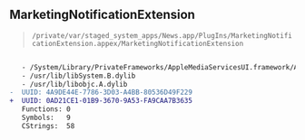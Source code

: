 ## MarketingNotificationExtension

> `/private/var/staged_system_apps/News.app/PlugIns/MarketingNotificationExtension.appex/MarketingNotificationExtension`

```diff

   - /System/Library/PrivateFrameworks/AppleMediaServicesUI.framework/AppleMediaServicesUI
   - /usr/lib/libSystem.B.dylib
   - /usr/lib/libobjc.A.dylib
-  UUID: 4A9DE44E-7786-3D03-A4BB-80536D49F229
+  UUID: 0AD21CE1-01B9-3670-9A53-FA9CAA7B3635
   Functions: 0
   Symbols:   9
   CStrings:  58

```
